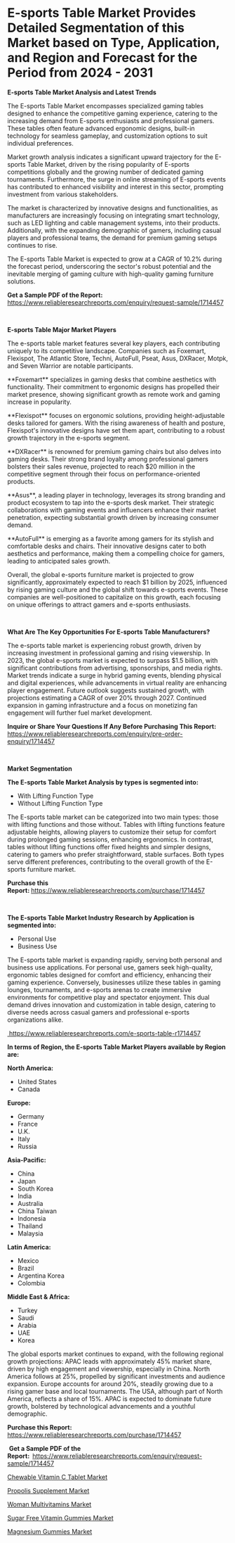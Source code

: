 <p><h1>E-sports Table Market Provides Detailed Segmentation of this Market based on Type, Application, and Region and Forecast for the Period from 2024 - 2031</h1></p><p><strong>E-sports Table Market Analysis and Latest Trends</strong></p>
<p><p>The E-sports Table Market encompasses specialized gaming tables designed to enhance the competitive gaming experience, catering to the increasing demand from E-sports enthusiasts and professional gamers. These tables often feature advanced ergonomic designs, built-in technology for seamless gameplay, and customization options to suit individual preferences.</p><p>Market growth analysis indicates a significant upward trajectory for the E-sports Table Market, driven by the rising popularity of E-sports competitions globally and the growing number of dedicated gaming tournaments. Furthermore, the surge in online streaming of E-sports events has contributed to enhanced visibility and interest in this sector, prompting investment from various stakeholders.</p><p>The market is characterized by innovative designs and functionalities, as manufacturers are increasingly focusing on integrating smart technology, such as LED lighting and cable management systems, into their products. Additionally, with the expanding demographic of gamers, including casual players and professional teams, the demand for premium gaming setups continues to rise.</p><p>The E-sports Table Market is expected to grow at a CAGR of 10.2% during the forecast period, underscoring the sector's robust potential and the inevitable merging of gaming culture with high-quality gaming furniture solutions.</p></p>
<p><strong>Get a Sample PDF of the Report:&nbsp;</strong> <a href="https://www.reliableresearchreports.com/enquiry/request-sample/1714457?utm_campaign=1677&utm_medium=2&utm_source=Github&utm_content=ia&utm_term=22102024&utm_id=e-sports-table">https://www.reliableresearchreports.com/enquiry/request-sample/1714457</a></p>
<p>&nbsp;</p>
<p><strong>E-sports Table Major Market Players</strong></p>
<p><p>The e-sports table market features several key players, each contributing uniquely to its competitive landscape. Companies such as Foxemart, Flexispot, The Atlantic Store, Techni, AutoFull, Pseat, Asus, DXRacer, Motpk, and Seven Warrior are notable participants.</p><p>**Foxemart** specializes in gaming desks that combine aesthetics with functionality. Their commitment to ergonomic designs has propelled their market presence, showing significant growth as remote work and gaming increase in popularity.</p><p>**Flexispot** focuses on ergonomic solutions, providing height-adjustable desks tailored for gamers. With the rising awareness of health and posture, Flexispot's innovative designs have set them apart, contributing to a robust growth trajectory in the e-sports segment.</p><p>**DXRacer** is renowned for premium gaming chairs but also delves into gaming desks. Their strong brand loyalty among professional gamers bolsters their sales revenue, projected to reach $20 million in the competitive segment through their focus on performance-oriented products.</p><p>**Asus**, a leading player in technology, leverages its strong branding and product ecosystem to tap into the e-sports desk market. Their strategic collaborations with gaming events and influencers enhance their market penetration, expecting substantial growth driven by increasing consumer demand.</p><p>**AutoFull** is emerging as a favorite among gamers for its stylish and comfortable desks and chairs. Their innovative designs cater to both aesthetics and performance, making them a compelling choice for gamers, leading to anticipated sales growth.</p><p>Overall, the global e-sports furniture market is projected to grow significantly, approximately expected to reach $1 billion by 2025, influenced by rising gaming culture and the global shift towards e-sports events. These companies are well-positioned to capitalize on this growth, each focusing on unique offerings to attract gamers and e-sports enthusiasts.</p></p>
<p>&nbsp;</p>
<p><strong>What Are The Key Opportunities For E-sports Table Manufacturers?</strong></p>
<p><p>The e-sports table market is experiencing robust growth, driven by increasing investment in professional gaming and rising viewership. In 2023, the global e-sports market is expected to surpass $1.5 billion, with significant contributions from advertising, sponsorships, and media rights. Market trends indicate a surge in hybrid gaming events, blending physical and digital experiences, while advancements in virtual reality are enhancing player engagement. Future outlook suggests sustained growth, with projections estimating a CAGR of over 20% through 2027. Continued expansion in gaming infrastructure and a focus on monetizing fan engagement will further fuel market development.</p></p>
<p><strong>Inquire or Share Your Questions If Any Before Purchasing This Report:</strong> <a href="https://www.reliableresearchreports.com/enquiry/pre-order-enquiry/1714457?utm_campaign=1677&utm_medium=2&utm_source=Github&utm_content=ia&utm_term=22102024&utm_id=e-sports-table">https://www.reliableresearchreports.com/enquiry/pre-order-enquiry/1714457</a></p>
<p>&nbsp;</p>
<p><strong>Market Segmentation</strong></p>
<p><strong>The E-sports Table Market Analysis by types is segmented into:</strong></p>
<p><ul><li>With Lifting Function Type</li><li>Without Lifting Function Type</li></ul></p>
<p><p>The E-sports table market can be categorized into two main types: those with lifting functions and those without. Tables with lifting functions feature adjustable heights, allowing players to customize their setup for comfort during prolonged gaming sessions, enhancing ergonomics. In contrast, tables without lifting functions offer fixed heights and simpler designs, catering to gamers who prefer straightforward, stable surfaces. Both types serve different preferences, contributing to the overall growth of the E-sports furniture market.</p></p>
<p><strong>Purchase this Report:&nbsp;</strong><a href="https://www.reliableresearchreports.com/purchase/1714457?utm_campaign=1677&utm_medium=2&utm_source=Github&utm_content=ia&utm_term=22102024&utm_id=e-sports-table">https://www.reliableresearchreports.com/purchase/1714457</a></p>
<p>&nbsp;</p>
<p><strong>The E-sports Table Market Industry Research by Application is segmented into:</strong></p>
<p><ul><li>Personal Use</li><li>Business Use</li></ul></p>
<p><p>The E-sports table market is expanding rapidly, serving both personal and business use applications. For personal use, gamers seek high-quality, ergonomic tables designed for comfort and efficiency, enhancing their gaming experience. Conversely, businesses utilize these tables in gaming lounges, tournaments, and e-sports arenas to create immersive environments for competitive play and spectator enjoyment. This dual demand drives innovation and customization in table design, catering to diverse needs across casual gamers and professional e-sports organizations alike.</p></p>
<p><a href="https://www.reliableresearchreports.com/e-sports-table-r1714457?utm_campaign=1677&utm_medium=2&utm_source=Github&utm_content=ia&utm_term=22102024&utm_id=e-sports-table">&nbsp;https://www.reliableresearchreports.com/e-sports-table-r1714457</a></p>
<p><strong>In terms of Region, the E-sports Table Market Players available by Region are:</strong></p>
<p>
    <p> <strong> North America: </strong>
        <ul>
            <li>United States</li>
            <li>Canada</li>
        </ul>
        </p> 
    <p> <strong> Europe: </strong>
        <ul>
            <li>Germany</li>
            <li>France</li>
            <li>U.K.</li>
            <li>Italy</li>
            <li>Russia</li>
        </ul>
        </p> 
    <p> <strong> Asia-Pacific: </strong>
        <ul>
            <li>China</li>
            <li>Japan</li>
            <li>South Korea</li>
            <li>India</li>
            <li>Australia</li>
            <li>China Taiwan</li>
            <li>Indonesia</li>
            <li>Thailand</li>
            <li>Malaysia</li>
        </ul>
        </p> 
    <p> <strong> Latin America: </strong>
        <ul>
            <li>Mexico</li>
            <li>Brazil</li>
            <li>Argentina Korea</li>
            <li>Colombia</li>
        </ul>
        </p> 
    <p> <strong> Middle East & Africa: </strong>
        <ul>
            <li>Turkey</li>
            <li>Saudi</li>
            <li>Arabia</li>
            <li>UAE</li>
            <li>Korea</li>
        </ul>
    </p>
    </p>
<p><p>The global esports market continues to expand, with the following regional growth projections: APAC leads with approximately 45% market share, driven by high engagement and viewership, especially in China. North America follows at 25%, propelled by significant investments and audience expansion. Europe accounts for around 20%, steadily growing due to a rising gamer base and local tournaments. The USA, although part of North America, reflects a share of 15%. APAC is expected to dominate future growth, bolstered by technological advancements and a youthful demographic.</p></p>
<p><strong>Purchase this Report: </strong><a href="https://www.reliableresearchreports.com/purchase/1714457?utm_campaign=1677&utm_medium=2&utm_source=Github&utm_content=ia&utm_term=22102024&utm_id=e-sports-table">https://www.reliableresearchreports.com/purchase/1714457</a></p>
<p>&nbsp;<strong>Get a Sample PDF of the Report:&nbsp;&nbsp;</strong><a href="https://www.reliableresearchreports.com/enquiry/request-sample/1714457?utm_campaign=1677&utm_medium=2&utm_source=Github&utm_content=ia&utm_term=22102024&utm_id=e-sports-table">https://www.reliableresearchreports.com/enquiry/request-sample/1714457</a></p>
<p><strong></strong></p>
<p><p><a href="https://www.linkedin.com/pulse/chewable-vitamin-c-tablet-market-opportunities-emerging-global-kotec?utm_campaign=1677&utm_medium=2&utm_source=Github&utm_content=ia&utm_term=22102024&utm_id=e-sports-table">Chewable Vitamin C Tablet Market</a></p><p><a href="https://www.linkedin.com/pulse/propolis-supplement-market-penetration-strategies-untapped-markets-nh6fc?utm_campaign=1677&utm_medium=2&utm_source=Github&utm_content=ia&utm_term=22102024&utm_id=e-sports-table">Propolis Supplement Market</a></p><p><a href="https://www.linkedin.com/pulse/woman-multivitamins-market-evolution-global-trends-regional-dynamics-rorcc?utm_campaign=1677&utm_medium=2&utm_source=Github&utm_content=ia&utm_term=22102024&utm_id=e-sports-table">Woman Multivitamins Market</a></p><p><a href="https://www.linkedin.com/pulse/sugar-free-vitamin-gummies-market-revolution-size-share-emerging-r7p1c?utm_campaign=1677&utm_medium=2&utm_source=Github&utm_content=ia&utm_term=22102024&utm_id=e-sports-table">Sugar Free Vitamin Gummies Market</a></p><p><a href="https://www.linkedin.com/pulse/magnesium-gummies-market-indicators-size-regional-breakdown-player-vxd2c?utm_campaign=1677&utm_medium=2&utm_source=Github&utm_content=ia&utm_term=22102024&utm_id=e-sports-table">Magnesium Gummies Market</a></p></p>